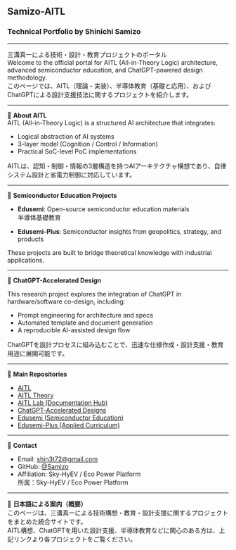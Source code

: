 ## Samizo-AITL
### Technical Portfolio by Shinichi Samizo
---

三溝真一による技術・設計・教育プロジェクトのポータル  
Welcome to the official portal for AITL (All-in-Theory Logic) architecture, advanced semiconductor education, and ChatGPT-powered design methodology.  
このページでは、AITL（理論・実装）、半導体教育（基礎と応用）、およびChatGPTによる設計支援技法に関するプロジェクトを紹介します。

---

🧠 **About AITL**  
AITL (All-in-Theory Logic) is a structured AI architecture that integrates:

- Logical abstraction of AI systems  
- 3-layer model (Cognition / Control / Information)  
- Practical SoC-level PoC implementations  

AITLは、認知・制御・情報の3層構造を持つAIアーキテクチャ構想であり、自律システム設計と省電力制御に対応しています。

---

🏫 **Semiconductor Education Projects**

- **Edusemi**: Open-source semiconductor education materials  
  半導体基礎教育

- **Edusemi-Plus**: Semiconductor insights from geopolitics, strategy, and products

These projects are built to bridge theoretical knowledge with industrial applications.

---

🤖 **ChatGPT-Accelerated Design**

This research project explores the integration of ChatGPT in hardware/software co-design, including:

- Prompt engineering for architecture and specs  
- Automated template and document generation  
- A reproducible AI-assisted design flow

ChatGPTを設計プロセスに組み込むことで、迅速な仕様作成・設計支援・教育用途に展開可能です。

---

🔗 **Main Repositories**

- [AITL](https://github.com/Samizo-AITL/AITL)
- [AITL Theory](https://github.com/Samizo-AITL/theory)
- [AITL Lab (Documentation Hub)](https://github.com/Samizo-AITL/aitl-lab)
- [ChatGPT-Accelerated Designs](https://github.com/Samizo-AITL/ChatGPT-Accelerated-Designs)
- [Edusemi (Semiconductor Education)](https://github.com/Samizo-AITL/edusemi)
- [Edusemi-Plus (Applied Curriculum)](https://github.com/Samizo-AITL/edusemi-plus)

---

📧 **Contact**

- Email: [shin3t72@gmail.com](mailto:shin3t72@gmail.com)  
- GitHub: [@Samizo](https://github.com/Samizo-AITL)  
- Affiliation: Sky-HyEV / Eco Power Platform  
  所属：Sky-HyEV / Eco Power Platform

---

🗾 **日本語による案内（概要）**  
このページは、三溝真一による技術構想・教育・設計支援に関するプロジェクトをまとめた統合サイトです。  
AITL構想、ChatGPTを用いた設計支援、半導体教育などに関心のある方は、上記リンクより各プロジェクトをご覧ください。
